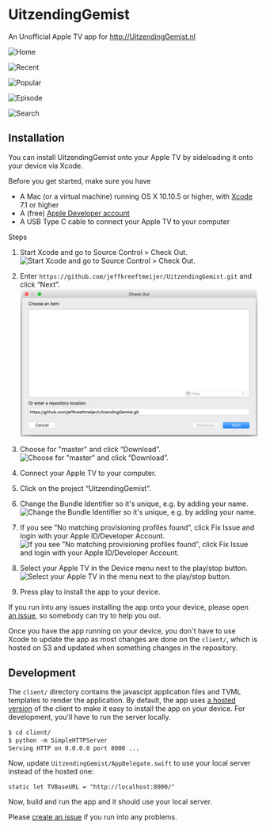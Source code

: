 # UitzendingGemist

An Unofficial Apple TV app for http://UitzendingGemist.nl

![Home](https://raw.githubusercontent.com/jeffkreeftmeijer/UitzendingGemist/master/Screenshots/home.png)

![Recent](https://raw.githubusercontent.com/jeffkreeftmeijer/UitzendingGemist/master/Screenshots/recent.png)

![Popular](https://raw.githubusercontent.com/jeffkreeftmeijer/UitzendingGemist/master/Screenshots/popular.png)

![Episode](https://raw.githubusercontent.com/jeffkreeftmeijer/UitzendingGemist/master/Screenshots/episode.png)

![Search](https://raw.githubusercontent.com/jeffkreeftmeijer/UitzendingGemist/master/Screenshots/search.png)

## Installation

You can install UitzendingGemist onto your Apple TV by sideloading it onto your device via Xcode.

Before you get started, make sure you have

- A Mac (or a virtual machine) running OS X 10.10.5 or higher, with [Xcode](https://itunes.apple.com/en/app/xcode/id497799835) 7.1 or higher
- A (free) [Apple Developer account](http://developer.apple.com)
- A USB Type C cable to connect your Apple TV to your computer

Steps

1. Start Xcode and go to Source Control > Check Out.
![Start Xcode and go to Source Control > Check Out.](https://raw.githubusercontent.com/jeffkreeftmeijer/UitzendingGemist/master/Screenshots/Installation/checkout.png)

2. Enter `https://github.com/jeffkreeftmeijer/UitzendingGemist.git` and click “Next”.
![Enter `https://github.com/jeffkreeftmeijer/UitzendingGemist.git` and click “Next”.](Screenshots/Installation/checkout2.png)

3. Choose for "master" and click “Download”.
![Choose for "master" and click “Download”.](https://raw.githubusercontent.com/jeffkreeftmeijer/UitzendingGemist/master/Screenshots/Installation/branch.png)

4. Connect your Apple TV to your computer.
5. Click on the project “UitzendingGemist”.
6. Change the Bundle Identifier so it's unique, e.g. by adding your name.
![Change the Bundle Identifier so it's unique, e.g. by adding your name.](https://raw.githubusercontent.com/jeffkreeftmeijer/UitzendingGemist/master/Screenshots/Installation/identifier.png)
7. If you see ”No matching provisioning profiles found”, click Fix Issue and login with your Apple ID/Developer Account.
![If you see ”No matching provisioning profiles found”, click Fix Issue and login with your Apple ID/Developer Account.](https://raw.githubusercontent.com/jeffkreeftmeijer/UitzendingGemist/master/Screenshots/Installation/team.png)
8. Select your Apple TV in the Device menu next to the play/stop button.
![Select your Apple TV in the menu next to the play/stop button.](https://raw.githubusercontent.com/jeffkreeftmeijer/UitzendingGemist/master/Screenshots/Installation/device.png)
9. Press play to install the app to your device.

If you run into any issues installing the app onto your device, please open [an issue](https://github.com/jeffkreeftmeijer/UitzendingGemist/issues), so somebody can try to help you out.

Once you have the app running on your device, you don't have to use Xcode to update the app as most changes are done on the `client/`, which is hosted on S3 and updated when something changes in the repository.

## Development

The `client/` directory contains the javascipt application files and TVML templates to render the application. By default, the app uses [a hosted version](http://atvnpo.s3-website-us-east-1.amazonaws.com) of the client to make it easy to install the app on your device. For development, you'll have to run the server locally.

    $ cd client/
    $ python -m SimpleHTTPServer
    Serving HTTP on 0.0.0.0 port 8000 ...
    
Now, update `UitzendingGemist/AppDelegate.swift` to use your local server instead of the hosted one:

    static let TVBaseURL = "http://localhost:8000/"
    
Now, build and run the app and it should use your local server.
    
Please [create an issue](https://github.com/jeffkreeftmeijer/UitzendingGemist/issues/new) if you run into any problems.
